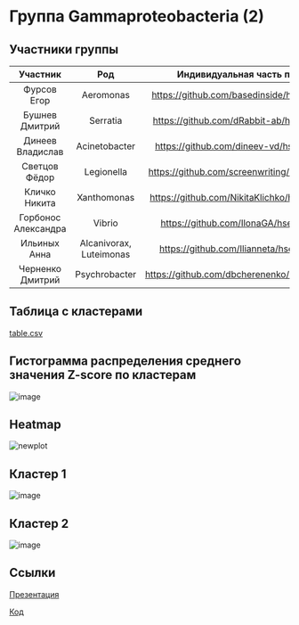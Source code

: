 # Группа Gammaproteobacteria (2)

## Участники группы

| Участник | Род | Индивидуальная часть проекта |
|:----------------:|:---------:|:----------------:|
| Фурсов Егор | Aeromonas | https://github.com/basedinside/hse22_project |
| Бушнев Дмитрий | Serratia | https://github.com/dRabbit-ab/hse22_project |
| Динеев Владислав | Acinetobacter | https://github.com/dineev-vd/hse22_project |
| Светцов Фёдор | Legionella | https://github.com/screenwriting/hse22_project |
| Кличко Никита | Xanthomonas | https://github.com/NikitaKlichko/hse22_project |
| Горбонос Александра  | Vibrio | https://github.com/IlonaGA/hse22_project |
| Ильиных Анна | Alcanivorax, Luteimonas | https://github.com/Ilianneta/hse22_project |
| Черненко Дмитрий | Psychrobacter | https://github.com/dbcherenenko/hse22_progect |

## Таблица с кластерами
[table.csv](table.csv)

## Гистограмма распределения среднего значения Z-score по кластерам
![image](https://user-images.githubusercontent.com/22128700/173894296-96e84cf0-6165-4591-8864-098f94d88f47.png)

## Heatmap 
![newplot](https://user-images.githubusercontent.com/22128700/173895837-5b3410f3-288b-4f5c-9c69-1ca723045ed7.png)

## Кластер 1
![image](https://user-images.githubusercontent.com/22128700/173896071-0c4d4a6c-a9bc-4599-a8e8-761e0cbcda29.png)

## Кластер 2
![image](https://user-images.githubusercontent.com/22128700/173896117-88328f3f-0546-426c-8d77-1bcdb29d04e1.png)

## Ссылки

[Презентация](https://1drv.ms/p/s!Akc_3jnOmDNXgZoFLKY1qjJEIgtZ3g?e=wVLPOn)

[Код](https://colab.research.google.com/drive/1Hi1icbgKh4wFIR02i_3z_PX_p0ug5yhs?usp=sharing)


